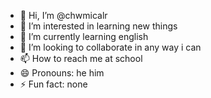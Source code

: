 - 👋 Hi, I’m @chwmicalr
- 👀 I’m interested in learning new things
- 🌱 I’m currently learning english
- 💞️ I’m looking to collaborate in any way i can
- 📫 How to reach me at school
- 😄 Pronouns: he him
- ⚡ Fun fact: none

<!---
chwmicalr/chwmicalr is a ✨ special ✨ repository because its `README.md` (this file) appears on your GitHub profile.
You can click the Preview link to take a look at your changes.
--->
